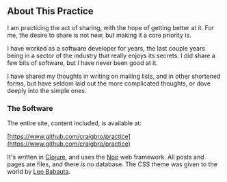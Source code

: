 ## About This Practice

I am practicing the act of sharing, with the hope of getting better at
it.  For me, the desire to share is not new, but making it a core
priority is.

I have worked as a software developer for years, the last couple years
being in a sector of the industry that really enjoys its secrets.  I
did share a few bits of software, but I have never been good at it.

I have shared my thoughts in writing on mailing lists, and in other
shortened forms, but have seldom laid out the more complicated
thoughts, or dove deeply into the simple ones.

### The Software

The entire site, content included, is available at:

[https://www.github.com/craigbro/practice](https://www.github.com/craigbro/practice)

It's written in [Clojure](http://www.clojure.org), and uses the
[Noir](www.webnoir.org) web framework.  All posts and pages are files,
and there is no database.  The CSS theme was given to the world by
[Leo Babauta](http://zenhabits.net/theme).